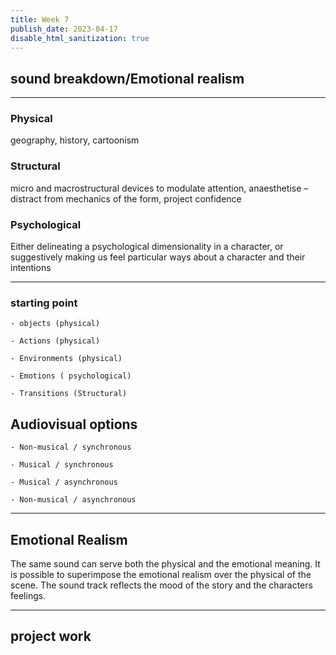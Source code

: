 ```yaml
---
title: Week 7
publish_date: 2023-04-17
disable_html_sanitization: true
---
```


## sound breakdown/Emotional realism ##

---

### Physical ##
geography, history, cartoonism 

 

 

### Structural ##
micro and macrostructural devices to modulate attention, anaesthetise – distract from mechanics of the form, project confidence 

 

 

### Psychological ##
Either delineating a psychological dimensionality in a character, or suggestively making us feel particular ways about a character and their intentions  

 
---

 
 
### starting point ## 
 
 

    - objects (physical) 

    - Actions (physical) 

    - Environments (physical) 

    - Emotions ( psychological) 

    - Transitions (Structural) 

 
 
## Audiovisual options ##
 
 

    - Non-musical / synchronous 

    - Musical / synchronous 

    - Musical / asynchronous 

    - Non-musical / asynchronous 


---

## Emotional Realism

The same sound can serve both the physical and the emotional meaning. It is possible to superimpose the emotional realism over the physical of the scene. The sound track reflects the mood of the story and the characters feelings.

---

 ## project work ##